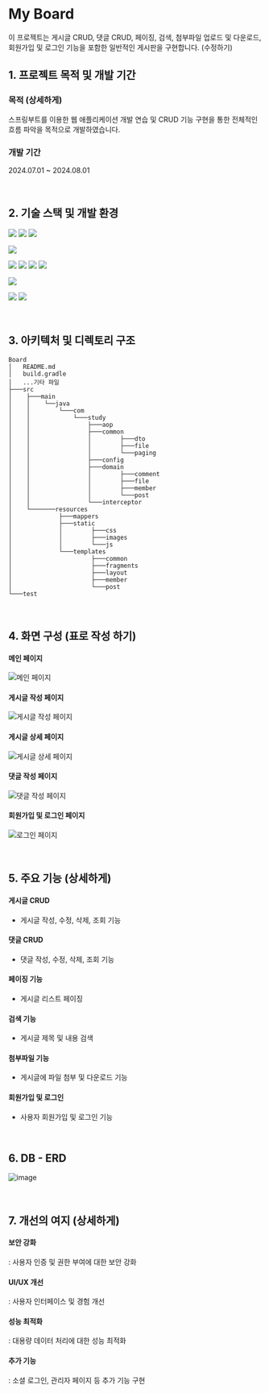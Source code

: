 # My Board
이 프로젝트는 게시글 CRUD, 댓글 CRUD, 페이징, 검색, 첨부파일 업로드 및 다운로드, 회원가입 및 로그인 기능을 포함한 일반적인 게시판을 구현합니다. (수정하기)
<br>

## 1. 프로젝트 목적 및 개발 기간
### 목적 (상세하게)
스프링부트를 이용한 웹 애플리케이션 개발 연습 및 CRUD 기능 구현을 통한 전체적인 흐름 파악을 목적으로 개발하였습니다.
### 개발 기간
2024.07.01 ~ 2024.08.01

<br>

## 2. 기술 스택 및 개발 환경
<img src="https://img.shields.io/badge/java-007396?style=for-the-badge&logo=java&logoColor=white"> <img src="https://img.shields.io/badge/spring%20boot-6DB33F?style=for-the-badge&logo=spring%20boot&logoColor=white"> <img src="https://img.shields.io/badge/mybatis-B7DDB5?style=for-the-badge&logo=mybatis&logoColor=black">

<img src="https://img.shields.io/badge/gradle-02303A?style=for-the-badge&logo=gradle&logoColor=white">

<img src="https://img.shields.io/badge/html5-E34F26?style=for-the-badge&logo=html5&logoColor=white"> <img src="https://img.shields.io/badge/css3-1572B6?style=for-the-badge&logo=css3&logoColor=white"> <img src="https://img.shields.io/badge/javascript-F7DF1E?style=for-the-badge&logo=javascript&logoColor=black"> <img src="https://img.shields.io/badge/thymeleaf-005F0F?style=for-the-badge&logo=thymeleaf&logoColor=white">

<img src="https://img.shields.io/badge/mysql-4479A1?style=for-the-badge&logo=mysql&logoColor=white">

<img src="https://img.shields.io/badge/intellij%20idea-000000?style=for-the-badge&logo=intellij%20idea&logoColor=white"> <img src="https://img.shields.io/badge/github-181717?style=for-the-badge&logo=github&logoColor=white">

<br>

## 3. 아키텍처 및 디렉토리 구조
```
Board
│   README.md
│   build.gradle
│   ...기타 파일
├───src
│    ├───main
│    │    └──java
│    │        └───com
│    │            └───study
│    │                ├───aop
│    │                ├───common
│    │                │        ├───dto
│    │                │        ├───file
│    │                │        └───paging
│    │                ├───config
│    │                ├───domain
│    │                │        ├───comment
│    │                │        ├───file
│    │                │        ├───member
│    │                │        └───post
│    │                └───interceptor
│    └───────resources
│             ├───mappers
│             ├───static
│             │        ├───css
│             │        ├───images
│             │        └───js
│             └───templates
│                      ├───common
│                      ├───fragments
│                      ├───layout
│                      ├───member
│                      └───post
└───test
```

<br>

## 4. 화면 구성 (표로 작성 하기)
#### 메인 페이지
  ![메인 페이지](path/to/mainpage/image)
#### 게시글 작성 페이지
  ![게시글 작성 페이지](path/to/postpage/image)
#### 게시글 상세 페이지
  ![게시글 상세 페이지](path/to/detailpage/image)
#### 댓글 작성 페이지
  ![댓글 작성 페이지](path/to/postcomment/image)
#### 회원가입 및 로그인 페이지
  ![로그인 페이지](path/to/loginpage/image)

<br>

## 5. 주요 기능 (상세하게)
#### 게시글 CRUD
  - 게시글 작성, 수정, 삭제, 조회 기능
#### 댓글 CRUD
  - 댓글 작성, 수정, 삭제, 조회 기능
#### 페이징 기능
  - 게시글 리스트 페이징
#### 검색 기능
  - 게시글 제목 및 내용 검색
#### 첨부파일 기능
  - 게시글에 파일 첨부 및 다운로드 기능
#### 회원가입 및 로그인
  - 사용자 회원가입 및 로그인 기능

<br>

## 6. DB - ERD
![image](https://github.com/user-attachments/assets/164e6b67-c9d2-410c-b47b-02dc35311099)

<br>

## 7. 개선의 여지 (상세하게)
#### 보안 강화
: 사용자 인증 및 권한 부여에 대한 보안 강화
#### UI/UX 개선 
: 사용자 인터페이스 및 경험 개선
#### 성능 최적화
: 대용량 데이터 처리에 대한 성능 최적화
#### 추가 기능
: 소셜 로그인, 관리자 페이지 등 추가 기능 구현



